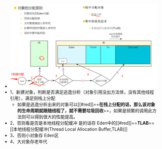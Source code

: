 - ![image.png](../assets/image_1689518950943_0.png)
- 1、新建对象，判断是否满足逃逸分析（对象引用没出方法体，没有其他线程引用），满足则栈上分配
	- 如果是逃逸分析出来的对象可以[[#red]]==**在栈上分配的话，那么该对象的生命周期就跟随线程了，就不需要垃圾回收**==，如果是频繁的调用此方法则可以得到很大的性能提高。
- 2、否则看是否是本地线程分配缓冲    是的话存 Eden中的[[#red]]==**TLAB**== [[本地线程分配缓冲(Thread Local Allocation Buffer,TLAB)]]
- 3、否则小对象存 Eden区
- 4、大对象存老年代